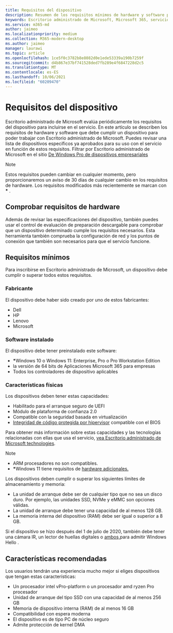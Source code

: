 ```yaml
---
title: Requisitos del dispositivo
description: Resumen de los requisitos mínimos de hardware y software para que los dispositivos funcionen con Escritorio administrado de Microsoft
keywords: Escritorio administrado de Microsoft, Microsoft 365, servicio, documentación
ms.service: m365-md
author: jaimeo
ms.localizationpriority: medium
ms.collection: M365-modern-desktop
ms.author: jaimeo
manager: laurawi
ms.topic: article
ms.openlocfilehash: 1ce5f0c3782b8e8082d0e1ede53339a190b7259f
ms.sourcegitcommit: d4b867e37bf741528ded7fb289e4f6847228d2c5
ms.translationtype: MT
ms.contentlocale: es-ES
ms.lasthandoff: 10/06/2021
ms.locfileid: "60209470"
---
```

# <a name="device-requirements"></a>Requisitos del dispositivo

Escritorio administrado de Microsoft evalúa periódicamente los requisitos del dispositivo para incluirse en el servicio. En este artículo se describen los requisitos de hardware y software que debe cumplir un dispositivo para poder trabajar con Escritorio administrado de Microsoft. Puedes revisar una lista de dispositivos específicos ya aprobados para su uso con el servicio en función de estos requisitos. Filtrar por Escritorio administrado de Microsoft en el sitio [De Windows Pro de dispositivos empresariales](https://www.microsoft.com/en-us/windows/business/devices)

> [!NOTE]
> Estos requisitos pueden cambiar en cualquier momento, pero proporcionaremos un aviso de 30 días de cualquier cambio en los requisitos de hardware. Los requisitos modificados más recientemente se marcan con <b>\*</b> . 

## <a name="check-hardware-requirements"></a>Comprobar requisitos de hardware

Además de revisar las especificaciones del dispositivo, también puedes usar el control de evaluación de preparación descargable para comprobar que un dispositivo determinado cumple los requisitos necesarios. [](../get-ready/readiness-assessment-downloadable.md) Esta herramienta también comprueba la configuración de red y los puntos de conexión que también son necesarios para que el servicio funcione.

## <a name="minimum-requirements"></a>Requisitos mínimos

Para inscribirse en Escritorio administrado de Microsoft, un dispositivo debe cumplir o superar todos estos requisitos.

### <a name="manufacturer"></a>Fabricante

El dispositivo debe haber sido creado por uno de estos fabricantes:

- Dell
- HP
- Lenovo
- Microsoft


### <a name="installed-software"></a>Software instalado

El dispositivo debe tener preinstalado este software:

- <b>\*</b>Windows 10 o Windows 11: Enterprise, Pro o Pro Workstation Edition
- la versión de 64 bits de Aplicaciones Microsoft 365 para empresas 
- Todos los controladores de dispositivo aplicables


### <a name="physical-features"></a>Características físicas

Los dispositivos deben tener estas capacidades:

- Habilitado para el arranque seguro de UEFI 
- Módulo de plataforma de confianza 2.0 
- Compatible con la seguridad basada en virtualización 
- [Integridad de código protegida por hipervisor](/windows-hardware/drivers/bringup/device-guard-and-credential-guard) compatible con el BIOS

Para obtener más información sobre estas capacidades y las tecnologías relacionadas con ellas que usa el servicio, [vea Escritorio administrado de Microsoft technologies](../intro/technologies.md).

> [!NOTE]
>- ARM procesadores no son compatibles.
>- <b>\*</b>Windows 11 tiene requisitos de [hardware adicionales.](/windows/whats-new/windows-11-requirements)

Los dispositivos deben cumplir o superar los siguientes límites de almacenamiento y memoria:

- La unidad de arranque debe ser de cualquier tipo que no sea un disco duro. Por ejemplo, las unidades SSD, NVMe y eMMC son opciones válidas.
- La unidad de arranque debe tener una capacidad de al menos 128 GB.
- La memoria interna del dispositivo (RAM) debe ser igual o superior a 8 GB.

Si el dispositivo se hizo después del 1 de julio de 2020, también debe tener una cámara IR, un lector de huellas digitales o [ambos,](/windows-hardware/design/device-experiences/windows-hello-enhanced-sign-in-security)para admitir Windows Hello .

## <a name="recommended-features"></a>Características recomendadas

Los usuarios tendrán una experiencia mucho mejor si eliges dispositivos que tengan estas características:

- Un procesador intel vPro-platform o un procesador amd ryzen Pro procesador
- Unidad de arranque del tipo SSD con una capacidad de al menos 256 GB
- Memoria de dispositivo interna (RAM) de al menos 16 GB
- Compatibilidad con espera moderna
- El dispositivo es de tipo PC de núcleo seguro
- Admite protección de kernel DMA
